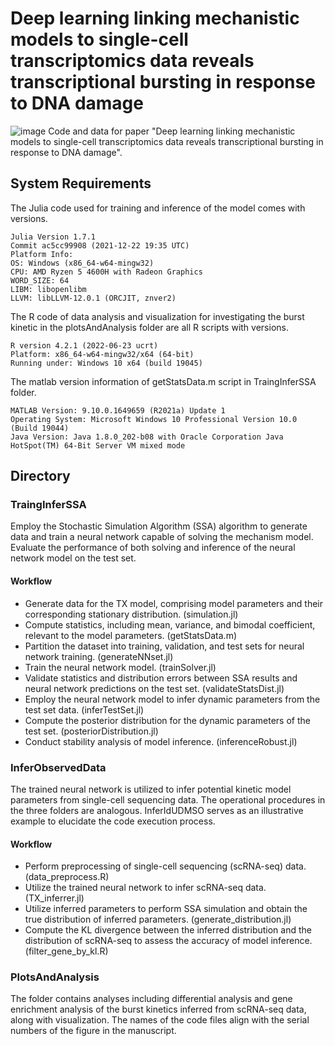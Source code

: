 
# Deep learning linking mechanistic models to single-cell transcriptomics data reveals transcriptional bursting in response to DNA damage
![image](https://github.com/itwillberight/DeepTX/blob/main/trainInferSSA/logo/deepTXlogo.jpg)
Code and data for paper  "Deep learning linking mechanistic models to single-cell transcriptomics data reveals transcriptional bursting in response to DNA damage".
## System Requirements

The Julia code used for training and inference of the model comes with versions.

    Julia Version 1.7.1
    Commit ac5cc99908 (2021-12-22 19:35 UTC)
    Platform Info:
    OS: Windows (x86_64-w64-mingw32)
    CPU: AMD Ryzen 5 4600H with Radeon Graphics
    WORD_SIZE: 64
    LIBM: libopenlibm
    LLVM: libLLVM-12.0.1 (ORCJIT, znver2)

The R code of data analysis and visualization for investigating the burst kinetic in the plotsAndAnalysis folder are all R scripts with versions.

    R version 4.2.1 (2022-06-23 ucrt)
    Platform: x86_64-w64-mingw32/x64 (64-bit)
    Running under: Windows 10 x64 (build 19045)

The matlab version information of getStatsData.m script in TraingInferSSA folder.

    MATLAB Version: 9.10.0.1649659 (R2021a) Update 1
    Operating System: Microsoft Windows 10 Professional Version 10.0 (Build 19044)
    Java Version: Java 1.8.0_202-b08 with Oracle Corporation Java HotSpot(TM) 64-Bit Server VM mixed mode

## Directory
### TraingInferSSA
Employ the Stochastic Simulation Algorithm (SSA) algorithm to generate data and train a neural network capable of solving the mechanism model. Evaluate the performance of both solving and inference of the neural network model on the test set.
#### Workflow
* Generate data for the TX model, comprising model parameters and their corresponding stationary distribution. (simulation.jl)
* Compute statistics, including mean, variance, and bimodal coefficient, relevant to the model parameters. (getStatsData.m)
* Partition the dataset into training, validation, and test sets for neural network training. (generateNNset.jl)
* Train the neural network model. (trainSolver.jl)
* Validate statistics and distribution errors between SSA results and neural network predictions on the test set. (validateStatsDist.jl)
* Employ the neural network model to infer dynamic parameters from the test set data. (inferTestSet.jl)
* Compute the posterior distribution for the dynamic parameters of the test set. (posteriorDistribution.jl)
* Conduct stability analysis of model inference. (inferenceRobust.jl)

### InferObservedData
The trained neural network is utilized to infer potential kinetic model parameters from single-cell sequencing data. The operational procedures in the three folders are analogous. InferIdUDMSO serves as an illustrative example to elucidate the code execution process.
#### Workflow
* Perform preprocessing of single-cell sequencing (scRNA-seq) data. (data_preprocess.R)
* Utilize the trained neural network to infer scRNA-seq data. (TX_inferrer.jl)
* Utilize inferred parameters to perform SSA simulation and obtain the true distribution of inferred parameters. (generate_distribution.jl)
* Compute the KL divergence between the inferred distribution and the distribution of scRNA-seq to assess the accuracy of model inference. (filter_gene_by_kl.R)
### PlotsAndAnalysis
The folder contains analyses including differential analysis and gene enrichment analysis of the burst kinetics inferred from scRNA-seq data, along with visualization. The names of the code files align with the serial numbers of the figure in the manuscript.




